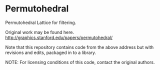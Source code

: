 # Permutohedral
Permutohedral Lattice for filtering. 

Original work may be found here.
http://graphics.stanford.edu/papers/permutohedral/

Note that this repository contains code from the above address but with revisions and edits, packaged in to a library.

NOTE: For licensing conditions of this code, contact the original authors.
